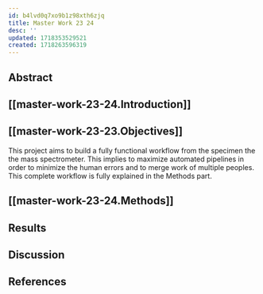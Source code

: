 ```yaml
---
id: b4lvd0q7xo9b1z98xth6zjq
title: Master Work 23 24
desc: ''
updated: 1718353529521
created: 1718263596319
---
```

## Abstract

## [[master-work-23-24.Introduction]]

## [[master-work-23-23.Objectives]]
This project aims to build a fully functional workflow from the specimen the the mass spectrometer. This implies to maximize automated pipelines in order to minimize the human errors and to merge work of multiple peoples. This complete workflow is fully explained in the Methods part. 

## [[master-work-23-24.Methods]]

## Results

## Discussion

## References